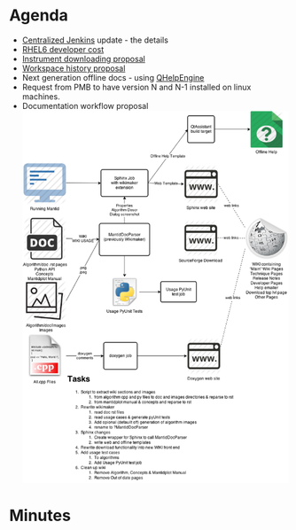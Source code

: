 Agenda
======
* [Centralized Jenkins](http://198.74.56.37:8080/) update - the details
* [RHEL6 developer cost](http://github.com/mantidproject/documents/blob/master/Project%20Management/TechnicalSteeringCommittee/reports/RHEL6-issues.md)
* [Instrument downloading proposal](http://github.com/mantidproject/documents/blob/master/Design/InstrumentFetching.md)
* [Workspace history  proposal](http://github.com/mantidproject/documents/blob/master/Design/Nested%20History%20Detailed%20Design%20Document.docx)
* Next generation offline docs - using [QHelpEngine](http://qt-project.org/doc/qt-4.8/qthelp-framework.html#using-qhelpengine-api)
* Request from PMB to have version N and N-1 installed on linux machines.
* Documentation workflow proposal ![Documentation workflow proposal](../../../Design/Documentation/Documentation%20workflow%20option%201.png)

Minutes
=======
